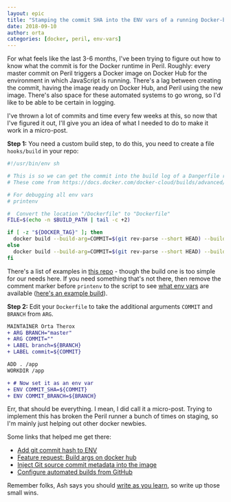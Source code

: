 ```yaml
---
layout: epic
title: "Stamping the commit SHA into the ENV vars of a running Docker-based app"
date: 2018-09-10
author: orta
categories: [docker, peril, env-vars]
---
```


For what feels like the last 3-6 months, I've been trying to figure out how to know what the commit is for the
Docker runtime in Peril. Roughly: every master commit on Peril triggers a Docker image on Docker Hub for the
environment in which JavaScript is running. There's a lag between creating the commit, having the image ready on
Docker Hub, and Peril using the new image. There's also space for these automated systems to go wrong, so I'd like
to be able to be certain in logging.

I've thrown a lot of commits and time every few weeks at this, so now that I've figured it out, I'll give you an
idea of what I needed to do to make it work in a micro-post.

<!-- more -->

**Step 1:** You need a custom build step, to do this, you need to create a file `hooks/build` in your repo:

```sh
#!/usr/bin/env sh

# This is so we can get the commit into the build log of a Dangerfile runner
# These come from https://docs.docker.com/docker-cloud/builds/advanced/

# For debugging all env vars
# printenv

#  Convert the location "/Dockerfile" to "Dockerfile"
FILE=$(echo -n $BUILD_PATH | tail -c +2)

if [ -z "${DOCKER_TAG}" ]; then
  docker build --build-arg=COMMIT=$(git rev-parse --short HEAD) --build-arg=BRANCH=$SOURCE_BRANCH -t $IMAGE_NAME -f $FILE .
else
  docker build --build-arg=COMMIT=$(git rev-parse --short HEAD) --build-arg=BRANCH=$DOCKER_TAG -t $IMAGE_NAME -f $FILE .
fi
```

There's a list of examples in [this repo](https://github.com/thibaultdelor/testAutobuildHooks) - though the build
one is too simple for our needs here. If you need something that's not there, then remove the comment marker before
`printenv` to the script to see
[what env vars](https://github.com/danger/peril/commit/61f447d13476fee9fa0686225ff3ca76d416088f) are available
([here's an example build](https://hub.docker.com/r/dangersystems/peril/builds/benoxzftncgdsmwugr9bpjn/)).

**Step 2:** Edit your `Dockerfile` to take the additional arguments `COMMIT` and `BRANCH` from `ARG`.

```diff
MAINTAINER Orta Therox
+ ARG BRANCH="master"
+ ARG COMMIT=""
+ LABEL branch=${BRANCH}
+ LABEL commit=${COMMIT}

ADD . /app
WORKDIR /app

+ # Now set it as an env var
+ ENV COMMIT_SHA=${COMMIT}
+ ENV COMMIT_BRANCH=${BRANCH}
```

Err, that should be everything. I mean, I did call it a micro-post. Trying to implement this has broken the Peril
runner a bunch of times on staging, so I'm mainly just helping out other docker newbies.

Some links that helped me get there:

- [Add git commit hash to ENV](https://github.com/docker/hub-feedback/issues/600)
- [Feature request: Build args on docker hub](https://github.com/docker/hub-feedback/issues/508#issuecomment-243968310)
- [Inject Git source commit metadata into the image](https://github.com/elasticdog/tiddlywiki-docker/commit/993c7e9e8d5207d110270458f0f18839656ca126)
- [Configure automated builds from GitHub](https://docs.docker.com/docker-hub/github/)

Remember folks, Ash says you should [write as you learn](https://ashfurrow.com/blog/contemporaneous-blogging/), so
write up those small wins.
